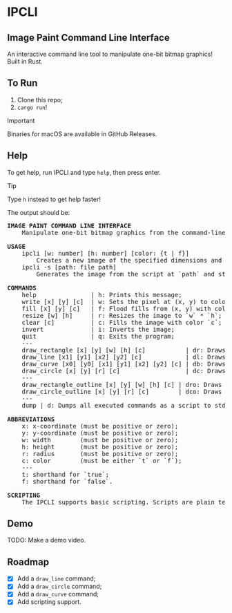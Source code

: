 # IPCLI

## Image Paint Command Line Interface

An interactive command line tool to manipulate one-bit bitmap graphics! Built in Rust.

## To Run

1. Clone this repo;
2. `cargo run`!

> [!IMPORTANT]
> Binaries for macOS are available in GitHub Releases.

## Help

To get help, run IPCLI and type `help`, then press enter.

> [!TIP]
> Type `h` instead to get help faster!

The output should be:

<pre>
<b>IMAGE PAINT COMMAND LINE INTERFACE</b>
    Manipulate one-bit bitmap graphics from the command-line.

<b>USAGE</b>
    ipcli [w: number] [h: number] [color: {t | f}]
        Creates a new image of the specified dimensions and color.
    ipcli -s [path: file path]
        Generates the image from the script at `path` and start the IPCLI.
    
<b>COMMANDS</b>
    help               | h: Prints this message;
    write [x] [y] [c]  | w: Sets the pixel at (x, y) to color `c`;
    fill [x] [y] [c]   | f: Flood fills from (x, y) with color `c`;
    resize [w] [h]     | r: Resizes the image to `w` * `h`;
    clear [c]          | c: Fills the image with color `c`;
    invert             | i: Inverts the image;
    quit               | q: Exits the program;
    ---
    draw_rectangle [x] [y] [w] [h] [c]           | dr: Draws a `w` * `h` rectangle of color `c` at (x, y);
    draw_line [x1] [y1] [x2] [y2] [c]            | dl: Draws a line of color `c` from (x1, y1) to (x2, y2);
    draw_curve [x0] [y0] [x1] [y1] [x2] [y2] [c] | db: Draws a quadratic Bézier curve with control points (x0, y0), (x1, y1), (x2, y2) with color `c`;
    draw_circle [x] [y] [r] [c]                  | dc: Draws a circle of radius `r` with centre (x, y) with color `c`;
    ---
    draw_rectangle_outline [x] [y] [w] [h] [c] | dro: Draws the outline of a `w` * `h` rectangle at (x, y) with color `c`;
    draw_circle_outline [x] [y] [r] [c]        | dco: Draws the outline of a circle of radius `r` with centre (x, y) with color `c`;
    ---
    dump | d: Dumps all executed commands as a script to stdout.

<b>ABBREVIATIONS</b>
    x: x-coordinate (must be positive or zero);
    y: y-coordinate (must be positive or zero);
    w: width        (must be positive or zero);
    h: height       (must be positive or zero);
    r: radius       (must be positive or zero);
    c: color        (must be either `t` or `f`);
    ---
    t: shorthand for `true`;
    f: shorthand for `false`.
    
<b>SCRIPTING</b>
    The IPCLI supports basic scripting. Scripts are plain text files (the `.ipcli` extension is recommended) containing a list of commands to execute, separated by semicolons. See the documentation on the `dump` command and the `-s` option. Sample scripts are available in the source repository.
</pre>

## Demo

TODO: Make a demo video.

## Roadmap

- [x] Add a `draw_line` command;
- [x] Add a `draw_circle` command;
- [x] Add a `draw_curve` command;
- [x] Add scripting support.
